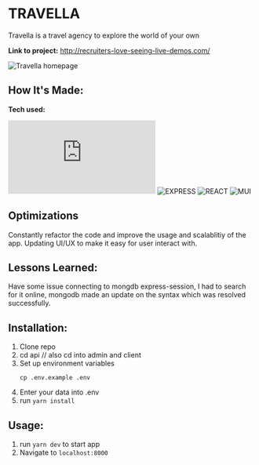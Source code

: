 # TRAVELLA
Travella is a travel agency to explore the world of your own 

**Link to project:** http://recruiters-love-seeing-live-demos.com/

![Travella homepage](http://travella/1200/650)

## How It's Made:

**Tech used:**<p>![NODEJS](https://img.shields.io/static/v1?label=|&message=NODE.JS&color=2b625f&style=plastic&logo=node.js) ![EXPRESS](https://img.shields.io/static/v1?label=|&message=EXPRESS&color=bbb111&style=plastic&logo=express) ![REACT](https://img.shields.io/static/v1?label=|&message=REACT&color=40cd8c&style=plastic&logo=react) ![MUI](https://img.shields.io/static/v1?label=|&message=MUI&color=40cd8c&style=plastic&logo=MUI)</p>

## Optimizations

Constantly refactor the code and improve the usage and scalablitiy of the app. Updating UI/UX to make it easy for user interact with.

## Lessons Learned:

Have some issue connecting to mongdb express-session, I had to search for it online, mongodb made an update on the syntax which was resolved successfully.

## Installation:

1. Clone repo
1. cd api // also cd into admin and client
1. Set up environment variables
   ```
   cp .env.example .env
   ```
1. Enter your data into .env
1. run `yarn install`

## Usage:

1. run `yarn dev` to start app
1. Navigate to `localhost:8000`
